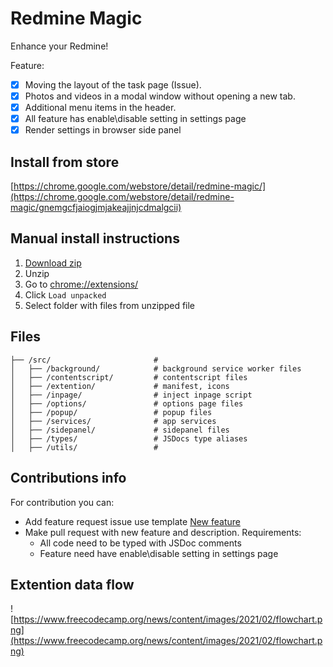 # Redmine Magic

Enhance your Redmine!

Feature:

- [x] Moving the layout of the task page (Issue).   
- [x] Photos and videos in a modal window without opening a new tab.   
- [x] Additional menu items in the header.   
- [x] All feature has enable\disable setting in settings page
- [x] Render settings in browser side panel

## Install from store

[https://chrome.google.com/webstore/detail/redmine-magic/](https://chrome.google.com/webstore/detail/redmine-magic/gnemgcfjaiogjmjakeajjnjcdmalgcii)

## Manual install instructions

1. [Download zip](https://github.com/wnetking/redmine-extends/raw/master/magic.zip)
2. Unzip
3. Go to [chrome://extensions/](chrome://extensions/)
4. Click `Load unpacked`
5. Select folder with files from unzipped file

## Files

```
├── /src/                       # 
│   ├── /background/            # background service worker files
│   ├── /contentscript/         # contentscript files
│   ├── /extention/             # manifest, icons
│   ├── /inpage/                # inject inpage script
│   ├── /options/               # options page files
│   ├── /popup/                 # popup files
│   ├── /services/              # app services
│   ├── /sidepanel/             # sidepanel files
│   ├── /types/                 # JSDocs type aliases
│   ├── /utils/                 # 
```

## Contributions info

For contribution you can:

- Add feature request issue use template [New feature](https://github.com/wnetking/redmine-extends/issues/new?assignees=wnetking&labels=feature&projects=wnetking%2Fredmine-extends&template=feature-request.yaml&title=%5BNew+feature%5D%3A+)
- Make pull request with new feature and description. Requirements:
  - All code need to be typed with JSDoc comments
  - Feature need have enable\disable setting in settings page

## Extention data flow

![https://www.freecodecamp.org/news/content/images/2021/02/flowchart.png](https://www.freecodecamp.org/news/content/images/2021/02/flowchart.png)


